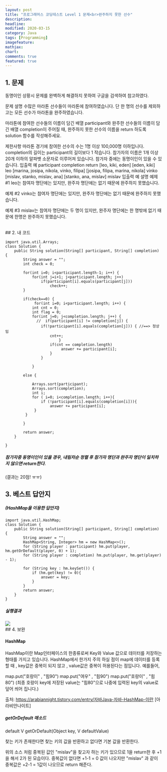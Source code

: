 ```yaml
---
layout: post
title: "프로그래머스 코딩테스트 Level 1 문제<br>완주하지 못한 선수"     
description: 
headline:
modified: 2020-03-15
category: Java
tags: [Programming]
imagefeature:
mathjax:
chart:
comments: true
featured: true
---
```



## 1. 문제

동명이인 상황시 문제를 완벽하게 해결하지 못하여 구글을 검색하여 참고하였다.

문제 설명
수많은 마라톤 선수들이 마라톤에 참여하였습니다. 단 한 명의 선수를 제외하고는 모든 선수가 마라톤을 완주하였습니다.

마라톤에 참여한 선수들의 이름이 담긴 배열 participant와 완주한 선수들의 이름이 담긴 배열 completion이 주어질 때, 완주하지 못한 선수의 이름을 return 하도록 solution 함수를 작성해주세요.

제한사항
마라톤 경기에 참여한 선수의 수는 1명 이상 100,000명 이하입니다.
completion의 길이는 participant의 길이보다 1 작습니다.
참가자의 이름은 1개 이상 20개 이하의 알파벳 소문자로 이루어져 있습니다.
참가자 중에는 동명이인이 있을 수 있습니다.
입출력 예
participant	completion	return
[leo, kiki, eden]	[eden, kiki]	leo
[marina, josipa, nikola, vinko, filipa]	[josipa, filipa, marina, nikola]	vinko
[mislav, stanko, mislav, ana]	[stanko, ana, mislav]	mislav
입출력 예 설명
예제 #1
leo는 참여자 명단에는 있지만, 완주자 명단에는 없기 때문에 완주하지 못했습니다.

예제 #2
vinko는 참여자 명단에는 있지만, 완주자 명단에는 없기 때문에 완주하지 못했습니다.

예제 #3
mislav는 참여자 명단에는 두 명이 있지만, 완주자 명단에는 한 명밖에 없기 때문에 한명은 완주하지 못했습니다.

<br>
## 2. 내 코드 

```
import java.util.Arrays;
class Solution {
    public String solution(String[] participant, String[] completion) {
        String answer = "";
        int check = 0;
        
        for(int i=0; i<participant.length-1; i++) {
            for(int j=i+1; j<participant.length; j++)
                if(participant[i].equals(participant[j]))
                    check++;
        }
        
        if(check==0) {
             for(int i=0; i<participant.length; i++) {
            int cnt = 0;
            int flag = 0;
            for(int j=0; j<completion.length; j++) {
              //  if(participant[i] != completion[j]) {
                if(!participant[i].equals(completion[j])) { //==> 정상임
                    cnt++; 
                        }
                    if(cnt == completion.length) 
                         answer += participant[i]; 
                    }        
                }
       
            }
            
        else {
            
            Arrays.sort(participant);
            Arrays.sort(completion);
            int i;
            for ( i=0; i<completion.length; i++){
                if (!participant[i].equals(completion[i])){
                    answer += participant[i];
             }
         }
            
        }

        return answer;
    }

}
```
  
##### 참가자중 동명이인이 있을 경우, 내림차순 정렬 후 참가자 명단과 완주자 명단이 일치하지 않으면 return한다. 
(결과는 20점! ㅠㅠ)
<br>

  
## 3. 베스트 답안지

##### (HashMap을 이용한 답안지)

```
import java.util.HashMap;   
class Solution {
    public String solution(String[] participant, String[] completion) {
        String answer = "";
        HashMap<String, Integer> hm = new HashMap<>();
        for (String player : participant) hm.put(player, hm.getOrDefault(player, 0) + 1);
        for (String player : completion) hm.put(player, hm.get(player) - 1);

        for (String key : hm.keySet()) {
            if (hm.get(key) != 0){
                answer = key;
            }
        }
        return answer;
    }
}

```

 
##### 실행결과
<img src="{{ site.url }}/images/Wan1.jpg">  


<br>
## 4. 보완

#### HashMap
HashMap이란 Map인터페이스의 한종류로써 Key와 Value 값으로 데이터를 저장하는 형태를 가지고 있습니다.
HashMap에서 한가지 주의 하실 점이 map에 데이터를 등록할 때 , key값은 중복이 되지 않고 , value값은 중복이 허용된다는 점입니다. 예를들어,

map.put("호랑이" , "힘90")
map.put("여우" , "힘90")
map.put("호랑이" , "힘80")
(최종 호랑이 key에 저장된 value는 "힘80"으로 나중에 입력된 key의 value로 덮어 씌어 집니다.)

출처: https://arabiannight.tistory.com/entry/자바Java-자바-HashMap-이란 [아라비안나이트]

##### getOrDefault 매소드

default V getOrDefault(Object key, V defaultValue)

찾는 키가 존재한다면 찾는 키의 값을 반환하고 없다면 기본 값을 반환한다.

위의 소스 처럼 중복된 값인 "mislav"을 찾고자 하는 키가 있으므로 1을 return한 후 +1을 해서 2가 된 모습이다.
중복값이 없다면 +1-1 = 0 값이 나오지만 "mislav" 과 같이 중복값은 +2-1 = 1값이 나오므로 return 해준다.  
